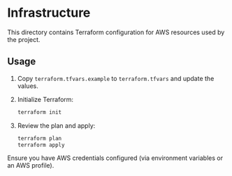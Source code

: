 # Infrastructure

This directory contains Terraform configuration for AWS resources used by the project.

## Usage

1. Copy `terraform.tfvars.example` to `terraform.tfvars` and update the values.
2. Initialize Terraform:

   ```sh
   terraform init
   ```

3. Review the plan and apply:

   ```sh
   terraform plan
   terraform apply
   ```

Ensure you have AWS credentials configured (via environment variables or an AWS profile).
